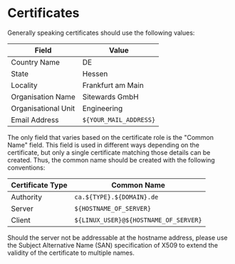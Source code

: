 # Certificates

Generally speaking certificates should use the following values:

| Field              | Value                                |
|--------------------|--------------------------------------|
| Country Name       | DE                                   |
| State              | Hessen                               |
| Locality           | Frankfurt am Main                    |
| Organisation Name  | Sitewards GmbH                       |
| Organisational Unit| Engineering                          |
| Email Address      | `${YOUR_MAIL_ADDRESS}`               |

The only field that varies based on the certificate role is the "Common Name" field. This field is used in different
ways depending on the certificate, but only a single certificate matching those details can be created. Thus, the
common name should be created with the following conventions:

| Certificate Type | Common Name                            |
|------------------|----------------------------------------|
| Authority        | `ca.${TYPE}.${DOMAIN}.de`              |
| Server           | `${HOSTNAME_OF_SERVER}`                |
| Client           | `${LINUX_USER}@${HOSTNAME_OF_SERVER}`  |

Should the server not be addressable at the hostname address, please use the Subject Alternative Name (SAN) specification
of X509 to extend the validity of the certificate to multiple names.
